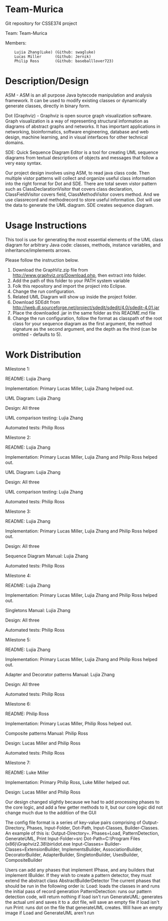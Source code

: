 # Team-Murica
Git repository for CSSE374 project

Team: Team-Murica

Members:

        Lujia Zhang(Luke) (Github: swagluke)
        Lucas Miller      (Github: Jernik)
        Philip Ross       (Github: baseballlover723)

# Description/Design

ASM - ASM is an all purpose Java bytecode manipulation and analysis framework. It can be used to modify existing classes or dynamically generate classes, directly in binary form. 

Dot (Graphviz) - Graphviz is open source graph visualization software. Graph visualization is a way of representing structural information as diagrams of abstract graphs and networks. It has important applications in networking, bioinformatics,  software engineering, database and web design, machine learning, and in visual interfaces for other technical domains. 

SDE: Quick Sequence Diagram Editor is a tool for creating UML sequence diagrams from textual descriptions of objects and messages that follow a very easy syntax.

Our project design involves using ASM, to read java class code. Then multiple vistor patterns will collect and organize useful class information into the right format for Dot and SDE. There are total seven vistor pattern such as ClassDeclarationVisitor that covers class declaration, ClassFieldVisitor covers field, ClassMethodVisitor covers method. And we use classrecord and methodrecord to store useful information. Dot will use the data to generate the UML diagram. SDE creates sequence diagram.

# Usage Instructions
This tool is use for generating the most essential elements of the UML class diagram for arbitrary Java code: classes, methods, instance variables, and inheritance/implements arrows.

Please follow the instruction below.

1. Download the GraphViz.zip file from <http://www.graphviz.org/Download.php>, then extract into folder.
2. Add the path of this folder to your PATH system variable
3. Folk this repository and import the project into Eclipse.
4. Change the run configuration.
5. Related UML Diagram will show up inside the project folder.
6. Download SDEdit from http://iweb.dl.sourceforge.net/project/sdedit/sdedit/4.0/sdedit-4.01.jar
7. Place the downloaded .jar in the same folder as this README.md file
8. Change the run configuration, follow the format as classpath of the root class for your sequence diagram as the first argument, the method signature as the second argument, and the depth as the third (can be omitted - defaults to 5).


# Work Distribution

Milestone 1:

README: Lujia Zhang

Implementation: Primary Lucas Miller, Lujia Zhang helped out.

UML Diagram: Lujia Zhang

Design: All three

UML comparison testing: Lujia Zhang

Automated tests: Philip Ross

Milestone 2:

README: Lujia Zhang

Implementation: Primary Lucas Miller, Lujia Zhang and Philip Ross helped out.

UML Diagram: Lujia Zhang

Design: All three

UML comparison testing: Lujia Zhang

Automated tests: Philip Ross

Milestone 3:

README: Lujia Zhang

Implementation: Primary Lucas Miller, Lujia Zhang and Philip Ross helped out.

Design: All three

Sequence Diagram Manual: Lujia Zhang

Automated tests: Philip Ross

Milestone 4:

README: Lujia Zhang

Implementation: Primary Lucas Miller, Lujia Zhang and Philip Ross helped out.

Singletons Manual: Lujia Zhang

Design: All three

Automated tests: Philip Ross

Milestone 5:

README: Lujia Zhang

Implementation: Primary Lucas Miller, Lujia Zhang and Philip Ross helped out.

Adapter and Decorator patterns Manual: Lujia Zhang

Design: All three

Automated tests: Philip Ross

Milestone 6:

README: Philip Ross

Implementation: Primary Lucas Miller, Philip Ross helped out.

Composite patterns Manual: Philip Ross

Design: Lucas Miller and Philip Ross

Automated tests: Philip Ross

Milestone 7:

README: Luke Miller

Implementation: Primary Philip Ross, Luke Miller helped out.

Design: Lucas Miller and Philip Ross

Our design changed slightly because we had to add processing phases to the core logic, and add a few getter methods to it, but our core logic did not change much due to the addition of the GUI

The config file format is a series of key-value pairs comprising of Output-Directory, Phases, Input-Folder, Dot-Path, Input-Classes, Builder-Classes. An example of this is: 
Output-Directory=.
Phases=Load, PatternDetection, GenerateUML, Print
Input-Folder=src
Dot-Path=C\:\\Program Files (x86)\\Graphviz2.38\\bin\\dot.exe
Input-Classes=
Builder-Classes=ExtensionBuilder, ImplementsBuilder, AssociationBuilder, DecoratorBuilder, AdapterBuilder, SingletonBuilder, UsesBuilder, CompositeBuilder

Users can add any phases that implement IPhase, and any builders that implement IBuilder. If they wish to create a pattern detector, they must extend the abstract class AbstractBuilderDetector
The current phases that should be run in the following order is:
Load: loads the classes in and runs the initial pass of record generation
PatternDetection: runs our pattern detection code, will return nothing if load isn't run
GenerateUML: generates the actual uml and saves it to a .dot file, will save an empty file if load isn't run
Print: runs dot on the file that generateUML creates. Will have an empty image if Load and GenerateUML aren't run